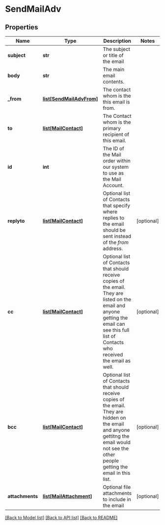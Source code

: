 # SendMailAdv

## Properties
Name | Type | Description | Notes
------------ | ------------- | ------------- | -------------
**subject** | **str** | The subject or title of the email | 
**body** | **str** | The main email contents. | 
**_from** | [**list[SendMailAdvFrom]**](SendMailAdvFrom.md) | The contact whom is the this email is from. | 
**to** | [**list[MailContact]**](MailContact.md) | The Contact whom is the primary recipient of this email. | 
**id** | **int** | The ID of the Mail order within our system to use as the Mail Account. | 
**replyto** | [**list[MailContact]**](MailContact.md) | Optional list of Contacts that specify where replies to the email should be sent instead of the _from_ address. | [optional] 
**cc** | [**list[MailContact]**](MailContact.md) | Optional list of Contacts that should receive copies of the email.  They are listed on the email and anyone getting the email can see this full list of Contacts who received the email as well. | [optional] 
**bcc** | [**list[MailContact]**](MailContact.md) | Optional list of Contacts that should receive copies of the email.  They are hidden on the email and anyone gettitng the email would not see the other people getting the email in this list. | [optional] 
**attachments** | [**list[MailAttachment]**](MailAttachment.md) | Optional file attachments to include in the email | [optional] 

[[Back to Model list]](../README.md#documentation-for-models) [[Back to API list]](../README.md#documentation-for-api-endpoints) [[Back to README]](../README.md)

